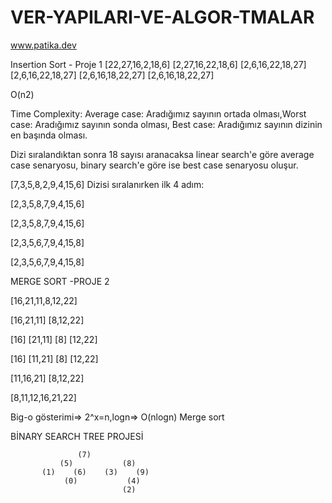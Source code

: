 # VER-YAPILARI-VE-ALGOR-TMALAR
www.patika.dev

Insertion Sort - Proje 1
[22,27,16,2,18,6] [2,27,16,22,18,6] [2,6,16,22,18,27] [2,6,16,22,18,27] [2,6,16,18,22,27] [2,6,16,18,22,27]

O(n2)

Time Complexity: Average case: Aradığımız sayının ortada olması,Worst case: Aradığımız sayının sonda olması, Best case: Aradığımız sayının dizinin en başında olması.

Dizi sıralandıktan sonra 18 sayısı aranacaksa linear search'e göre average case senaryosu, binary search'e göre ise best case senaryosu oluşur.

[7,3,5,8,2,9,4,15,6] Dizisi sıralanırken ilk 4 adım:

[2,3,5,8,7,9,4,15,6]

[2,3,5,8,7,9,4,15,6]

[2,3,5,6,7,9,4,15,8]

[2,3,5,6,7,9,4,15,8]



MERGE SORT -PROJE 2

[16,21,11,8,12,22]

[16,21,11]     [8,12,22]

[16]  [21,11]      [8]    [12,22]

[16]  [11,21]      [8]     [12,22]

[11,16,21]         [8,12,22]

[8,11,12,16,21,22]


Big-o gösterimi=> 2^x=n,logn=> O(nlogn) Merge sort




BİNARY SEARCH TREE PROJESİ

                   (7)
               (5)           (8)
           (1)    (6)    (3)    (9)
                (0)           (4)
                             (2)
